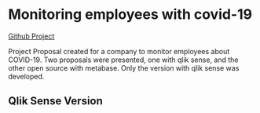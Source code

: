 <h1> Monitoring employees with covid-19 </h1>

<a href="https://github.com/danilodamasceno/employees-covid-19" target="_blank">Github Project</a>

Project Proposal created for a company to monitor employees about COVID-19.
Two proposals were presented, one with qlik sense, and the other open source with metabase. Only the version with qlik sense was developed.

<h2> Qlik Sense Version </h2>


